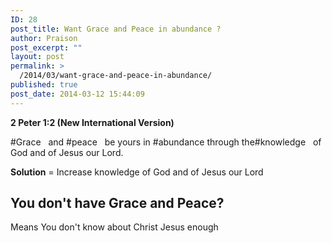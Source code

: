```yaml
---
ID: 28
post_title: Want Grace and Peace in abundance ?
author: Praison
post_excerpt: ""
layout: post
permalink: >
  /2014/03/want-grace-and-peace-in-abundance/
published: true
post_date: 2014-03-12 15:44:09
---
```

<strong>2 Peter 1:2 (New International Version)</strong>

#Grace   and #peace   be yours in #abundance through the#knowledge   of God and of Jesus our Lord.

<b>Solution</b> = Increase knowledge of God and of Jesus our Lord
<h2><strong>You don't have Grace and Peace? </strong></h2>
Means You don't know about Christ Jesus enough